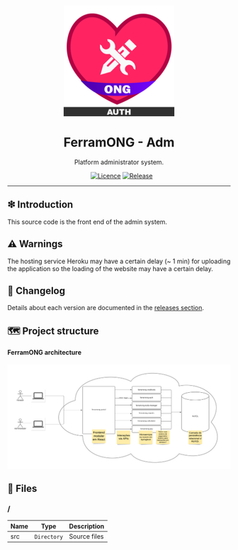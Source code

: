 <p align='center'>
<img width="250px" src='https://raw.githubusercontent.com/FerramONG/ferramong-adm/master/docs/img/logo/logo.png?raw=true' />
</p>

<h1 align='center'>FerramONG - Adm</h1>
<p align='center'>Platform administrator system.</p>
<p align="center">
  <a href="https://github.com/FerramONG/ferramong-adm/actions/workflows/windows.yml"><img src="https://github.com/FerramONG/ferramong-adm/actions/workflows/windows.yml/badge.svg" alt=""></a>
	<a href="https://github.com/FerramONG/ferramong-adm/actions/workflows/macos.yml"><img src="https://github.com/FerramONG/ferramong-adm/actions/workflows/macos.yml/badge.svg" alt=""></a>
	<a href="https://github.com/FerramONG/ferramong-adm/actions/workflows/ubuntu.yml"><img src="https://github.com/FerramONG/ferramong-adm/actions/workflows/ubuntu.yml/badge.svg" alt=""></a>
  <a href="https://github.com/FerramONG/ferramong-adm/blob/master/LICENCE"><img src="https://img.shields.io/badge/Licence-BSD0-919191.svg" alt="Licence"></a>
	<a href="https://github.com/FerramONG/ferramong-adm/releases"><img src="https://img.shields.io/github/v/release/FerramONG/ferramong-adm" alt="Release"></a>
</p>
<hr />

## ❇ Introduction
This source code is the front end of the admin system.

## ⚠ Warnings
The hosting service Heroku may have a certain delay (~ 1 min) for uploading the application so the loading of the website may have a certain delay. 

## 🚩 Changelog
Details about each version are documented in the [releases section](https://github.com/FerramONG/ferramong-adm/releases).

## 🗺 Project structure
#### FerramONG architecture
![global-schema](https://raw.githubusercontent.com/FerramONG/ferramong-adm/master/docs/img/schemas/architecture.png?raw=true)

## 📁 Files
### /
|        Name 	|Type|Description|
|----------------|-------------------------------|-----------------------------|
|src     |`Directory`| Source files |
